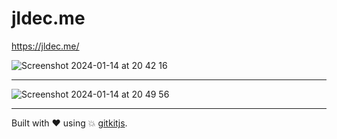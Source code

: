 # jldec.me
https://jldec.me/

![Screenshot 2024-01-14 at 20 42 16](https://github.com/jldec/jldec.me/assets/849592/218fe8cc-60ca-4919-9ed3-388e0fdbf6d9)

---

![Screenshot 2024-01-14 at 20 49 56](https://github.com/jldec/jldec.me/assets/849592/7cbd6bb0-a1a3-4820-aeaa-96b6231c4ba6)

---

Built with ❤️ using 💥 [gitkitjs](https://github.com/gitkitjs/gitkitjs).
